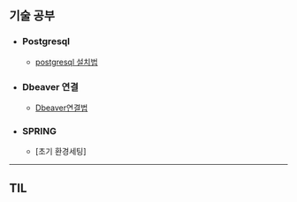 ## 기술 공부

- ### Postgresql
  - [postgresql 설치법]([https://github.com/hateyoon/-/blob/main/%EA%B8%B0%EC%88%A0%EA%B3%B5%EB%B6%80/%EA%B3%B5%EB%B6%801.md](https://github.com/hateyoon/-/blob/main/%EA%B8%B0%EC%88%A0%EA%B3%B5%EB%B6%80/postgres%EC%84%A4%EC%B9%98%EB%B2%95.md))

- ### Dbeaver 연결

  - [Dbeaver연결법](https://github.com/hateyoon/-/blob/main/%EA%B8%B0%EC%88%A0%EA%B3%B5%EB%B6%80/DBEAVER%20%EC%97%B0%EA%B2%B0%EB%B2%95.md)

- ### SPRING
  - [초기 환경세팅]
   






------------


## TIL




